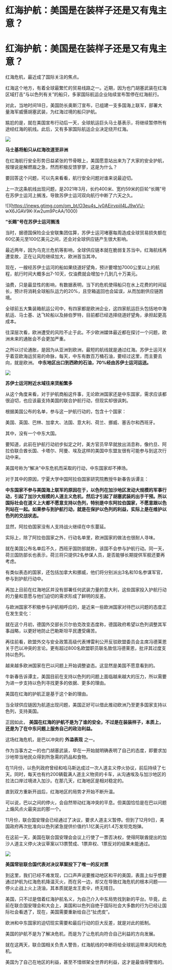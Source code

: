 # 红海护航：美国是在装样子还是又有鬼主意？

# 红海护航：美国是在装样子还是又有鬼主意？

红海危机，最近成了国际关注的焦点。

红海这个地方，有着全球最繁忙的贸易线路之一。近期，因为也门胡塞武装在红海区域打击“与以色列有关”的船只，多家国际航运企业陆续宣布暂停在红海航行。

对此，当地时间18日，美国防长奥斯汀宣布，已组建一支多国海上联军，部署大量海军威慑胡塞武装，为红海过境的船只护航。

尴尬的是，就在美国宣布行动后一天，全球航运巨头马士基表示，将继续暂停所有途经红海的航线。此后，又有多家国际航运企业决定绕开红海。

![](https://inews.gtimg.com/om_bt/O0EL6YbwjyhCyf4HuGcyQQ0_50Mz-y29Pw748AI4hsuosAA/1000)

**马士基将船只从红海改道至非洲**

在红海航行安全形势日益紧张的节骨眼上，美国愿意站出来为了大家的安全护航，按理说是解燃眉之急，然而积极反馈寥寥，这是为什么？

要回答这个问题，可以先来看看，航行安全问题对谁来说最迫切。

上一次这条航线出现问题，是2021年3月，长约400米、宽约59米的巨轮“长赐”号在苏伊士运河上搁浅，导致苏伊士运河双向航行中断了六天之久。

![](https://inews.gtimg.com/om_bt/O3eu4s_jy0AEirvpiiI4LJ9wVU-
wX6JGAV9K-Xw2um9PcAA/1000)

**“长赐”号在苏伊士运河搁浅**

当时，据德国保险企业安联集团估算，苏伊士运河堵塞每周造成全球贸易损失额在60亿美元至100亿美元之间，还会对全球供应链产生很大影响。

最近两年，因为乌克兰危机等影响，全球供应链本就在脆弱复苏当中。红海航线再遭变故，正在让风险继续加大，欧洲首当其冲。

现在，一艘经苏伊士运河的船如果绕道好望角，预计要增加7000公里以上的航程，航行时间大概多出7-10天，仅油费就会增加十几到几十万美元。

油费，只是最显性的影响，有数据表明，当下的危机使得船只在水上花费的时间延长，预计将消耗全球船队运力的20%，且空箱返回也会延误，从而加剧供应链困境。

全球前五大集装箱航运公司中，有四家都是欧洲企业，这四家航运巨头包括地中海航运、马士基、达飞轮船以及赫伯罗特，目前都已经选择绕道好望角，承担起更高成本。

往深层次看，欧洲遭受的风险不止于此。不少欧洲媒体最近都在探讨一个问题，欧洲未来的通胀会不会更加严重。

之所以讨论通胀，是因为从亚洲到欧洲，最短的航线就是通过红海。苏伊士运河关乎着亚欧海运贸易的命脉，每天，中东有数百万桶石油，要经过这里，而主要去向，就是欧洲。
**中东地区出口到西欧的石油，70%经由苏伊士运河运送。**

![](https://inews.gtimg.com/om_bt/OoA_8z29snAIE1DDTlb9N3noVFopWfTSkPOm7vYLEViwwAA/1000)

**苏伊士运河附近水域往来货船繁多**

从这个角度来看，对于护航商船这件事，无论欧洲国家还是中东国家，需求应该都很迫切，也应该最支持美国的联合护航行动，但现实却很讽刺。

根据美国公布的名单，参与这一护航行动的，包含十个国家：

美国、英国、巴林、加拿大、法国、意大利、荷兰、挪威、塞舌尔和西班牙。

其中，没有一个中东大国。

要知道，此前在护航行动初步拟定之时，美方官员早早就放出消息称，像约旦、阿拉伯联合酋长国、卡塔尔、阿曼、埃及这样的美国中东盟友很有可能参与到这次行动中来。

美国号称为“解决”中东危机而采取的行动，中东国家却不捧场。

对于其中的原因，宁夏大学中国阿拉伯国家研究院教授牛新春告诉谭主：

**中东国家不参与美国海上联军的原因在于，以色列在加沙地区发动大规模的军事行动，引起了加沙大规模的人道主义危机，然后才引起了胡塞武装的出手干预。所以国际社会在道义上大都不愿意支持以色列，特别是中东阿拉伯国家，不愿意跟以色列站在一起。如果参与到护航行动，就是在保护以色列的利益，实际上是在维护以色列的交战状态。**

显然，阿拉伯国家没有人支持战火继续在中东蔓延。

实际上，除了阿拉伯国家之外，行动名单里，欧洲国家的做法也很耐人寻味。

就在美国公布名单后不久，西班牙国防部就称，该国不会参与护航行动。同一天，荷兰国防部长也表示，荷兰将只提供2名参谋人员，是否能够长期提供军舰还要再考虑。

有类似表态的国家，还包括加拿大和挪威，他们将分别派出3名和10名参谋军官，参与到护航行动中。

再加上目前在红海地区并没有部署任何武装力量的意大利，这些国家投入护航行动的力量和意愿与他们迫切的需求形成了鲜明的反差。

与欧洲国家不积极参与护航相呼应的，是近来一些欧洲国家对待巴以问题的态度正在发生变化：

就在这个月初，德国外交部长贝尔伯克改变态度称，德国政府希望以色列调整其军事战略，以更好地防止巴勒斯坦平民遭受痛苦。

再往前看，欧盟外交与安全政策高级代表博雷利公开反驳欧盟委员会主席冯德莱恩关于巴以冲突的言论。更有超过800名欧盟职员联名致信冯德莱恩，批评其过度支持以色列。

越来越多欧洲国家在巴以问题上开始调整姿态。这显然是美国不愿意看到的。

牛新春告诉谭主，美国目前在支持以色列的问题上面临越来越大的压力，所以需要为进一步支持以色列寻找更多的依据、更多的理由。

美国在红海的护航正是基于这个新的理由。

当全球供应链因为航道出现问题，美国正好可以借此推动欧洲乃至更多国家支持以色列，支持美国。‍‍‍

正因如此， **美国在红海的护航不是为了谁的安全，不过是在装装样子，本质上，还是为了在中东问题上服务自己的政治利益。**

这场红海危机，是巴以冲突的 **外溢表现** 之一。

作为当事方之一的也门胡塞武装，早在一开始就明确表明了自己的态度，即要求加沙地带当地民众得到所急需的药品和食物。

在11月份，以色列政府曾经和哈马斯达成过一次人道主义停火协议，前后持续了七天。同时，每天也有约200辆载满人道主义物资的卡车，从沟通埃及与加沙地区的拉法口岸过境进入加沙。在那几天，红海地区是相对稳定的。

直到双方重新开战后，红海地区的局势才开始不断升温。

可以说，巴以之间的停火，会自然带动红海冲突的平息。但美国恰恰是在巴以问题上煽风点火最突出的那一个。

11月份，联合国安理会已经通过了决议，要求人道主义暂停。但到了12月9日，美国政府再次批准向以色列紧急提供价值约1.1亿美元的1.4万发坦克炮弹。

在这前一天，美国在联合国安理会会议上行使了一票否决权，使得阿联酋提出的加沙人道主义停火决议草案以13票赞成、1票弃权、1票反对的结果未能通过。

![](https://inews.gtimg.com/om_bt/OSUmTV_ELMqW9xTYLKwcUPoRAEq_o_j8Brd5_WEUveQpAAA/1000)

**美国常驻联合国代表对决议草案投下了唯一的反对票**

到这里，我们已经不难发现，口口声声说要推动地区和平的美国，表面上似乎想要通过护航为红海危机降温灭火，而在另一边，却又在导致红海危机的根本问题——停火止战上火上浇油，其本质就是龙王卖伞，终无晴日。

美国，只不过是借着红海护航名义，为自己介入中东局势找到新的平台。毕竟，此前在联合国安理会和大会上，美国和以色列自绝于国际社会大多数的行为已经让国际社会看透了，现在，美国需要重新给自己“扯虎皮”。

欧洲和中东国家的迫切现实需要和最后行动的巨大反差，就是对此的抵制。

美国的护航不是为了解决危机，而是为了让危机向符合自己利益的方向发展。

就在这两天，联合国相关负责人警告，红海航线的中断将给全球航运带来风险和危机。

​美国为了自己在地区的利益，甚至不惜绑架全世界的利益，这才是最值得警惕的。

